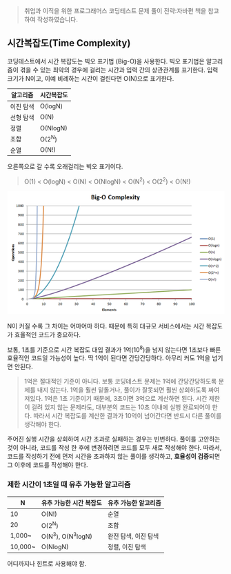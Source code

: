 > 취업과 이직을 위한 프로그래머스 코딩테스트 문제 풀이 전략:자바편 책을 참고하여 작성하였습니다.

## 시간복잡도(Time Complexity)

코딩테스트에서 시간 복잡도는 빅오 표기법 (Big-O)을 사용한다. 빅오 표기법은 알고리즘이 겪을 수 있는 최악의 경우에 걸리는 시간과 입력 간의 상관관계를 표기한다.
입력 크기가 N이고, 이예 비례하는 시간이 걸린다면 O(N)으로 표기한다.

| 알고리즘  | 시간복잡도            |
|-------|------------------|
| 이진 탐색 | O(logN)          |
| 선형 탐색 | O(N)             |
| 정렬    | O(NlogN)         |
| 조합    | O(2<sup>N</sup>) |
| 순열    | O(N!)            |

오른쪽으로 갈 수록 오래걸리는 빅오 표기이다.

> O(1) < O(logN) < O(N) < O(NlogN) < O(N<sup>2</sup>) < O(2<sup>2</sup>) < O(N!)

![img_1.png](img_1.png)

N이 커질 수록 그 차이는 어마어마 하다. 때문에 특히 대규모 서비스에서는 시간 복잡도가 효율적인 코드가 중요하다.

보통, 1초를 기준으로 시간 복잡도 대입 결과가 1억(10<sup>8</sup>)을 넘지 않는다면 1초보다 빠른 효율적인 코드일 가능성이 높다.
딱 1억이 된다면 간당간당하다. 아무리 커도 1억을 넘기면 안된다.

> 1억은 절대적인 기준이 아니다. 보통 코딩테스트 문제는 1억에 간당간당하도록 문제를 내지 않는다. 1억을 훨씬 밑돌거나, 풀이가 잘못되면 훨씬 상회하도록 짜여져있다.
> 1억은 1초 기준이기 때문에, 3초이면 3억으로 계산하면 된다.
> 시간 제한이 걸려 있지 않는 문제라도, 대부분의 코드는 10초 이내에 실행 완료되어야 한다. 따라서 시간 복잡도를 계산한 결과가 10억이 넘어간다면 반드시 다른 풀이를 생각해야 한다.

주어진 실행 시간을 상회하여 시간 초과로 실패하는 경우는 빈번하다. 풀이를 고안하는 것이 아니라, 코드를 작성 한 후에 변경하려면 코드를 모두 새로 작성해야 한다.
따라서, 코드를 작성하기 전에 먼저 시간을 초과하지 않는 풀이를 생각하고, **효율성이 검증**되면 그 이후에 코드를 작성해야 한다.


### 제한 시간이 1초일 때 유추 가능한 알고리즘
|N| 유추 가능한 시간 복잡도                          |유추 가능한 알고리즘|
|--|----------------------------------------|--|
|10| O(N!)                                  |순열|
|20| O(2<sup>N</sup>)                       |조합|
|1,000~| O(N<sup>3</sup>), O(N<sup>3</sup>logN) |완전 탐색, 이진 탐색
|10,000~| O(NlogN)                               |정렬, 이진 탐색|

어디까지나 힌트로 사용해야 함.